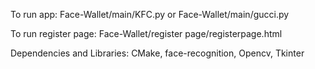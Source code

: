 To run app: Face-Wallet/main/KFC.py or Face-Wallet/main/gucci.py

To run register page: Face-Wallet/register page/registerpage.html

Dependencies and Libraries: CMake, face-recognition, Opencv, Tkinter
